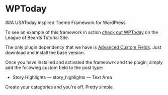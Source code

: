 WPToday
=======

##A USAToday inspired Theme Framework for WordPress

To see an example of this framework in action [check out WPToday](http://tuts.leagueofbeards.com/wptoday/ "WPToday Tutorial Site") on the League of Beards Tutorial Site.

The only plugin dependency that we have is [Advanced Custom Fields](http://www.advancedcustomfields.com "Advanced Custom Fields"). Just download and install the base version.

Once you have installed and activated the frameowrk and the plugin, simply add the following custom field to the post type:

* Story Highlights &mdash; story_highlights &mdash; Text Area

Create your categories and you're off. Pretty simple.
